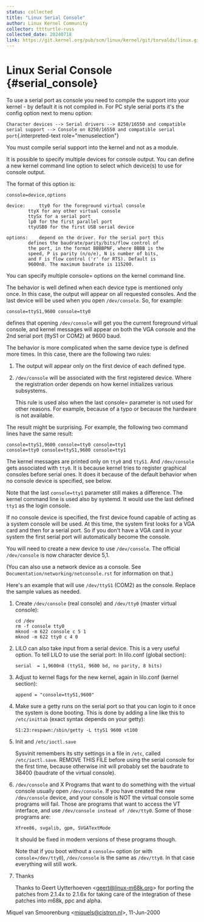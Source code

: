 ```yaml
---
status: collected
title: "Linux Serial Console"
author: Linux Kernel Community
collector: tttturtle-russ
collected_date: 20240718
link: https://git.kernel.org/pub/scm/linux/kernel/git/torvalds/linux.git/tree/Documentation/admin-guide/serial-console.rst
---
```


# Linux Serial Console {#serial_console}

To use a serial port as console you need to compile the support into
your kernel - by default it is not compiled in. For PC style serial
ports it\'s the config option next to menu option:

`Character devices --> Serial drivers --> 8250/16550 and compatible serial support --> Console on 8250/16550 and compatible serial port`{.interpreted-text
role="menuselection"}

You must compile serial support into the kernel and not as a module.

It is possible to specify multiple devices for console output. You can
define a new kernel command line option to select which device(s) to use
for console output.

The format of this option is:

    console=device,options

    device:     tty0 for the foreground virtual console
            ttyX for any other virtual console
            ttySx for a serial port
            lp0 for the first parallel port
            ttyUSB0 for the first USB serial device

    options:    depend on the driver. For the serial port this
            defines the baudrate/parity/bits/flow control of
            the port, in the format BBBBPNF, where BBBB is the
            speed, P is parity (n/o/e), N is number of bits,
            and F is flow control ('r' for RTS). Default is
            9600n8. The maximum baudrate is 115200.

You can specify multiple console= options on the kernel command line.

The behavior is well defined when each device type is mentioned only
once. In this case, the output will appear on all requested consoles.
And the last device will be used when you open `/dev/console`. So, for
example:

    console=ttyS1,9600 console=tty0

defines that opening `/dev/console` will get you the current foreground
virtual console, and kernel messages will appear on both the VGA console
and the 2nd serial port (ttyS1 or COM2) at 9600 baud.

The behavior is more complicated when the same device type is defined
more times. In this case, there are the following two rules:

1.  The output will appear only on the first device of each defined
    type.

2.  `/dev/console` will be associated with the first registered device.
    Where the registration order depends on how kernel initializes
    various subsystems.

    This rule is used also when the last console= parameter is not used
    for other reasons. For example, because of a typo or because the
    hardware is not available.

The result might be surprising. For example, the following two command
lines have the same result:

    console=ttyS1,9600 console=tty0 console=tty1
    console=tty0 console=ttyS1,9600 console=tty1

The kernel messages are printed only on `tty0` and `ttyS1`. And
`/dev/console` gets associated with `tty0`. It is because kernel tries
to register graphical consoles before serial ones. It does it because of
the default behavior when no console device is specified, see below.

Note that the last `console=tty1` parameter still makes a difference.
The kernel command line is used also by systemd. It would use the last
defined `tty1` as the login console.

If no console device is specified, the first device found capable of
acting as a system console will be used. At this time, the system first
looks for a VGA card and then for a serial port. So if you don\'t have a
VGA card in your system the first serial port will automatically become
the console.

You will need to create a new device to use `/dev/console`. The official
`/dev/console` is now character device 5,1.

(You can also use a network device as a console. See
`Documentation/networking/netconsole.rst` for information on that.)

Here\'s an example that will use `/dev/ttyS1` (COM2) as the console.
Replace the sample values as needed.

1.  Create `/dev/console` (real console) and `/dev/tty0` (master virtual
    console):

        cd /dev
        rm -f console tty0
        mknod -m 622 console c 5 1
        mknod -m 622 tty0 c 4 0

2.  LILO can also take input from a serial device. This is a very useful
    option. To tell LILO to use the serial port: In lilo.conf (global
    section):

        serial  = 1,9600n8 (ttyS1, 9600 bd, no parity, 8 bits)

3.  Adjust to kernel flags for the new kernel, again in lilo.conf
    (kernel section):

        append = "console=ttyS1,9600"

4.  Make sure a getty runs on the serial port so that you can login to
    it once the system is done booting. This is done by adding a line
    like this to `/etc/inittab` (exact syntax depends on your getty):

        S1:23:respawn:/sbin/getty -L ttyS1 9600 vt100

5.  Init and `/etc/ioctl.save`

    Sysvinit remembers its stty settings in a file in `/etc`, called
    `/etc/ioctl.save`. REMOVE THIS FILE before using the serial console
    for the first time, because otherwise init will probably set the
    baudrate to 38400 (baudrate of the virtual console).

6.  `/dev/console` and X Programs that want to do something with the
    virtual console usually open `/dev/console`. If you have created the
    new `/dev/console` device, and your console is NOT the virtual
    console some programs will fail. Those are programs that want to
    access the VT interface, and use
    `/dev/console instead of /dev/tty0`. Some of those programs are:

        Xfree86, svgalib, gpm, SVGATextMode

    It should be fixed in modern versions of these programs though.

    Note that if you boot without a `console=` option (or with
    `console=/dev/tty0`), `/dev/console` is the same as `/dev/tty0`. In
    that case everything will still work.

7.  Thanks

    Thanks to Geert Uytterhoeven \<<geert@linux-m68k.org>\> for porting
    the patches from 2.1.4x to 2.1.6x for taking care of the integration
    of these patches into m68k, ppc and alpha.

Miquel van Smoorenburg \<<miquels@cistron.nl>\>, 11-Jun-2000

